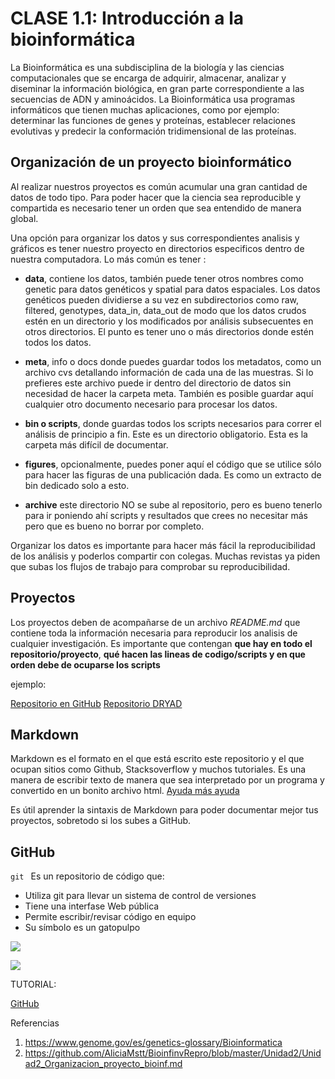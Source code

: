 # CLASE 1.1: Introducción a la bioinformática

La Bioinformática es una subdisciplina de la biología y las ciencias computacionales que se encarga de adquirir, almacenar, analizar y diseminar la información biológica, en gran parte correspondiente a las secuencias de ADN y aminoácidos. La Bioinformática usa programas informáticos que tienen muchas aplicaciones, como por ejemplo: determinar las funciones de genes y proteínas, establecer relaciones evolutivas y predecir la conformación tridimensional de las proteínas. 


## Organización de un proyecto bioinformático

Al realizar nuestros proyectos es común acumular una gran cantidad de datos de todo tipo. Para poder hacer que la ciencia sea reproducible y compartida es necesario tener un orden que sea entendido de manera global.

Una opción para organizar los datos y sus correspondientes analisis y gráficos es tener nuestro proyecto en directorios especificos dentro de nuestra computadora. Lo más común es tener :

* **data**, contiene los datos, también puede tener otros nombres como genetic para datos genéticos y spatial para datos espaciales. Los datos genéticos pueden dividierse a su vez en subdirectorios como raw, filtered, genotypes, data_in, data_out de modo que los datos crudos estén en un directorio y los modificados por análisis subsecuentes en otros directorios. El punto es tener uno o más directorios donde estén todos los datos.

* **meta**, info o docs donde puedes guardar todos los metadatos, como un archivo cvs detallando información de cada una de las muestras. Si lo prefieres este archivo puede ir dentro del directorio de datos sin necesidad de hacer la carpeta meta. También es posible guardar aquí cualquier otro documento necesario para procesar los datos.

* **bin o scripts**, donde guardas todos los scripts necesarios para correr el análisis de principio a fin. Este es un directorio obligatorio. Esta es la carpeta más difícil de documentar.

* **figures**, opcionalmente, puedes poner aquí el código que se utilice sólo para hacer las figuras de una publicación dada. Es como un extracto de bin dedicado solo a esto.

* **archive** este directorio NO se sube al repositorio, pero es bueno tenerlo para ir poniendo ahí scripts y resultados que crees no necesitar más pero que es bueno no borrar por completo.

Organizar los datos es importante para hacer más fácil la reproducibilidad de los análisis y poderlos compartir con colegas. Muchas revistas ya piden que subas los flujos de trabajo para comprobar su reproducibilidad.

## Proyectos

Los proyectos deben de acompañarse de un archivo *README.md* que contiene toda la información necesaria para reproducir los analisis de cualquier investigación. Es importante que contengan **que hay en todo el repositorio/proyecto**, **qué hacen las lineas de codigo/scripts y en que orden debe de ocuparse los scripts**

ejemplo:

[Repositorio en GitHub](https://github.com/VeroIarrachtai/Abies_religiosa_vs_ozone)
[Repositorio DRYAD](https://datadryad.org/stash/dataset/doi:10.5061/dryad.f7248)

## Markdown

Markdown es el formato en el que está escrito este repositorio y el que ocupan sitios como Github, Stacksoverflow y muchos tutoriales. Es una manera de escribir texto de manera que sea interpretado por un programa y convertido en un bonito archivo html. 
[Ayuda ](https://github.com/adam-p/markdown-here/wiki/Markdown-Cheatsheet)
[más ayuda](https://help.github.com/en/github/writing-on-github)

Es útil aprender la sintaxis de Markdown para poder documentar mejor tus proyectos, sobretodo si los subes a GitHub.

## GitHub

```git ``` Es un repositorio de código que:

* Utiliza git para llevar un sistema de control de versiones
* Tiene una interfase Web pública
* Permite escribir/revisar código en equipo
* Su símbolo es un gatopulpo



![](../Imagenes/GitHubOctocat.jpg) 

![](../Imagenes/how-to-use-github.png) 

TUTORIAL:

[GitHub](https://guides.github.com/activities/hello-world/)




Referencias

1. https://www.genome.gov/es/genetics-glossary/Bioinformatica
2. https://github.com/AliciaMstt/BioinfinvRepro/blob/master/Unidad2/Unidad2_Organizacion_proyecto_bioinf.md